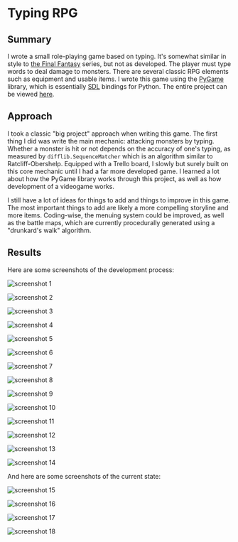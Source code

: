 # Typing RPG

## Summary

I wrote a small role-playing game based on typing. It's somewhat similar in style to [the Final Fantasy](https://en.wikipedia.org/wiki/Final_Fantasy) series, but not as developed. The player must type words to deal damage to monsters. There are several classic RPG elements such as equipment and usable items. I wrote this game using the [PyGame](https://www.pygame.org/) library, which is essentially [SDL](https://en.wikipedia.org/wiki/Simple_DirectMedia_Layer) bindings for Python. The entire project can be viewed [here](https://github.com/charlesoblack/japanese-word-rpg).

## Approach

I took a classic "big project" approach when writing this game. The first thing I did was write the main mechanic: attacking monsters by typing. Whether a monster is hit or not depends on the accuracy of one's typing, as measured by `difflib.SequenceMatcher` which is an algorithm similar to Ratcliff-Obershelp. Equipped with a Trello board, I slowly but surely built on this core mechanic until I had a far more developed game. I learned a lot about how the PyGame library works through this project, as well as how development of a videogame works.

I still have a lot of ideas for things to add and things to improve in this game. The most important things to add are likely a more compelling storyline and more items. Coding-wise, the menuing system could be improved, as well as the battle maps, which are currently procedurally generated using a "drunkard's walk" algorithm.

## Results

Here are some screenshots of the development process:

![screenshot 1](./images/jwr-1.png)

![screenshot 2](./images/jwr-2.png)

![screenshot 3](./images/jwr-3.png)

![screenshot 4](./images/jwr-4.png)

![screenshot 5](./images/jwr-5.png)

![screenshot 6](./images/jwr-6.png)

![screenshot 7](./images/jwr-7.png)

![screenshot 8](./images/jwr-8.png)

![screenshot 9](./images/jwr-9.png)

![screenshot 10](./images/jwr-10.png)

![screenshot 11](./images/jwr-11.png)

![screenshot 12](./images/jwr-12.png)

![screenshot 13](./images/jwr-13.png)

![screenshot 14](./images/jwr-14.png)

And here are some screenshots of the current state:

![screenshot 15](./images/jwr-15.png)

![screenshot 16](./images/jwr-16.png)

![screenshot 17](./images/jwr-17.png)

![screenshot 18](./images/jwr-18.png)
